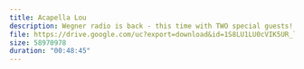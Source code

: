 ```yaml
---
title: Acapella Lou
description: Wegner radio is back - this time with TWO special guests!
file: https://drive.google.com/uc?export=download&id=1S8LU1LU0cVIK5UR_lq6ilO9-F19DV_1f
size: 58970978
duration: "00:48:45"
---
```

